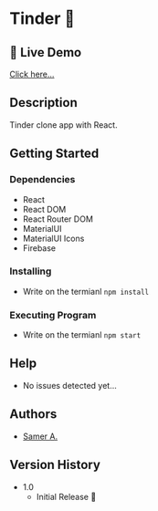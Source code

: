 # Tinder 🚀

## 🔴 Live Demo

[Click here...](https://samer-tinder.firebaseapp.com/)

## Description

Tinder clone app with React.

## Getting Started

### Dependencies

- React
- React DOM
- React Router DOM
- MaterialUI
- MaterialUI Icons
- Firebase

### Installing

- Write on the termianl `npm install`

### Executing Program

- Write on the termianl `npm start`

## Help

- No issues detected yet...

## Authors

- [Samer A.](https://twitter.com/ssadawi__)

## Version History

- 1.0
  - Initial Release 🚀
